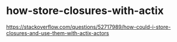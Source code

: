 # how-store-closures-with-actix
https://stackoverflow.com/questions/52717989/how-could-i-store-closures-and-use-them-with-actix-actors
